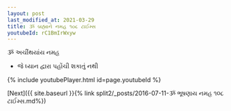 ```yaml
---
layout: post
last_modified_at: 2021-03-29
title: ૐ બ્રહ્માને નમહ ૧૦૮ ટાઈમ્સ
youtubeId: rC1BmIrWxyw
---
```

 
 
 ૐ અચીંથયાંય નમહ  
 
 -  જે ધ્યાન દ્વારા પહોંચી શકાતું નથી 
 
  
 
  
 
 
 
 
 
 


{% include youtubePlayer.html id=page.youtubeId %}
 
[Next]({{ site.baseurl }}{% link  split2/_posts/2016-07-11-ૐ ભૂષણાય નમહ ૧૦૮ ટાઈમ્સ.md%})
 
